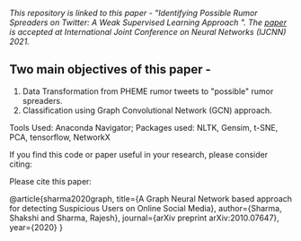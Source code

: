 *This repository is linked to this paper - "Identifying Possible Rumor Spreaders on Twitter: A Weak Supervised Learning Approach
". The [paper](https://arxiv.org/abs/2010.07647) is accepted at International Joint Conference on Neural Networks (IJCNN) 2021.*
## Two main objectives of this paper -
1. Data Transformation from PHEME rumor tweets to "possible" rumor spreaders.
2. Classification using Graph Convolutional Network (GCN) approach.

Tools Used: Anaconda Navigator;
Packages used: NLTK, Gensim, t-SNE, PCA, tensorflow, NetworkX

If you find this code or paper useful in your research, please consider citing:

Please cite this paper:

@article{sharma2020graph,
  title={A Graph Neural Network based approach for detecting Suspicious Users on Online Social Media},
  author={Sharma, Shakshi and Sharma, Rajesh},
  journal={arXiv preprint arXiv:2010.07647},
  year={2020}
}

